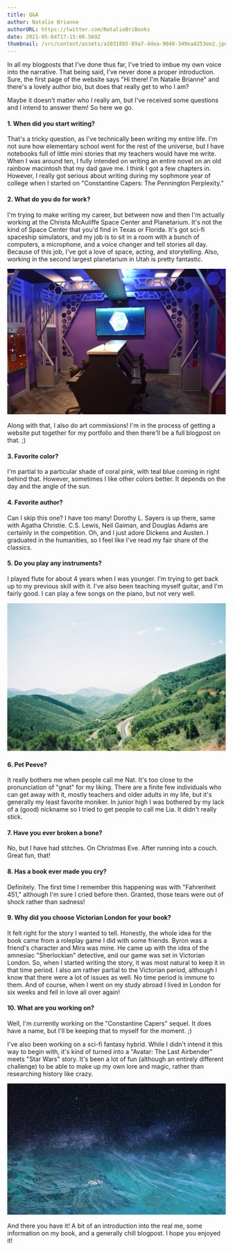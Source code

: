 ```yaml
---
title: Q&A
author: Natalie Brianne
authorURL: https://twitter.com/NatalieBriBooks
date: 2021-05-04T17:15:00.569Z
thumbnail: /src/content/assets/a10318b5-89a7-4dea-9048-349ea4253ee2.jpeg
---
```

In all my blogposts that I've done thus far, I've tried to imbue my own voice into the narrative. That being said, I've never done a proper introduction. Sure, the first page of the website says "Hi there! I'm Natalie Brianne" and there's a lovely author bio, but does that really get to who I am? 

Maybe it doesn't matter who I really am, but I've received some questions and I intend to answer them! So here we go.

#### 1. When did you start writing?

That's a tricky question, as I've technically been writing my entire life. I'm not sure how elementary school went for the rest of the universe, but I have notebooks full of little mini stories that my teachers would have me write. When I was around ten, I fully intended on writing an entire novel on an old rainbow macintosh that my dad gave me. I think I got a few chapters in. However, I really got serious about writing during my sophmore year of college when I started on "Constantine Capers: The Pennington Perplexity."

#### 2. What do you do for work?

I'm trying to make writing my career, but between now and then I'm actually working at the Christa McAuliffe Space Center and Planetarium. It's not the kind of Space Center that you'd find in Texas or Florida. It's got sci-fi spaceship simulators, and my job is to sit in a room with a bunch of computers, a microphone, and a voice changer and tell stories all day. Because of this job, I've got a love of space, acting, and storytelling. Also, working in the second largest planetarium in Utah is pretty fantastic.

![](/src/content/assets/odyssey-bridge.jpg)

Along with that, I also do art commissions! I'm in the process of getting a website put together for my portfolio and then there'll be a full blogpost on that. ;) 

#### 3. Favorite color?

I'm partial to a particular shade of coral pink, with teal blue coming in right behind that. However, sometimes I like other colors better. It depends on the day and the angle of the sun.

#### 4. Favorite author?

Can I skip this one? I have too many! Dorothy L. Sayers is up there, same with Agatha Christie. C.S. Lewis, Neil Gaiman, and Douglas Adams are certainly in the competition. Oh, and I just adore Dickens and Austen. I graduated in the humanities, so I feel like I've read my fair share of the classics.

#### 5. Do you play any instruments?

I played flute for about 4 years when I was younger. I'm trying to get back up to my previous skill with it. I've also been teaching myself guitar, and I'm fairly good. I can play a few songs on the piano, but not very well. 

![](/src/content/assets/1anders-r2-010-3a.jpg)

#### 6. Pet Peeve?

It really bothers me when people call me Nat. It's too close to the pronunciation of "gnat" for my liking. There are a finite few individuals who can get away with it, mostly teachers and older adults in my life, but it's generally my least favorite moniker. In junior high I was bothered by my lack of a (good) nickname so I tried to get people to call me Lia. It didn't really stick. 

#### 7. Have you ever broken a bone?

No, but I have had stitches. On Christmas Eve. After running into a couch. Great fun, that!

#### 8. Has a book ever made you cry?

Definitely. The first time I remember this happening was with "Fahrenheit 451," although I'm sure I cried before then. Granted, those tears were out of shock rather than sadness!

#### 9. Why did you choose Victorian London for your book?

It felt right for the story I wanted to tell. Honestly, the whole idea for the book came from a roleplay game I did with some friends. Byron was a friend's character and Mira was mine. He came up with the idea of the amnesiac "Sherlockian" detective, and our game was set in Victorian London. So, when I started writing the story, it was most natural to keep it in that time period. I also am rather partial to the Victorian period, although I know that there were a lot of issues as well. No time period is immune to them. And of course, when I went on my study abroad I lived in London for six weeks and fell in love all over again!

#### 10. What are you working on?

Well, I'm currently working on the "Constantine Capers" sequel. It does have a name, but I'll be keeping that to myself for the moment. ;) 

I've also been working on a sci-fi fantasy hybrid. While I didn't intend it this way to begin with, it's kind of turned into a "Avatar: The Last Airbender" meets "Star Wars" story. It's been a lot of fun (although an entirely different challenge) to be able to make up my own lore and magic, rather than researching history like crazy.

![](/src/content/assets/image-4-4-20-at-3.08-pm.jpeg)

And there you have it! A bit of an introduction into the real me, some information on my book, and a generally chill blogpost. I hope you enjoyed it!